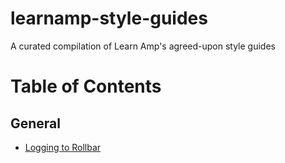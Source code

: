 # learnamp-style-guides

A curated compilation of Learn Amp's agreed-upon style guides

# Table of Contents

## General

- [Logging to Rollbar](#general/logging-to-rollbar.md)
